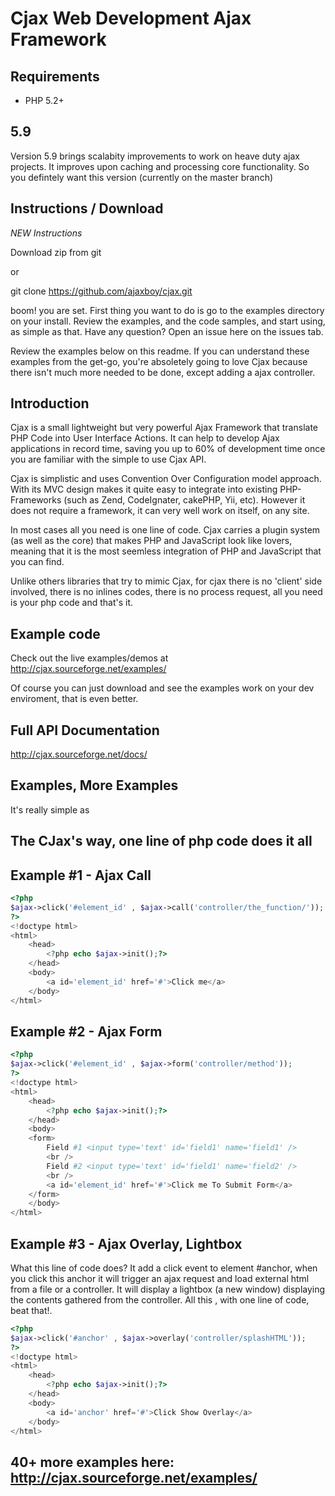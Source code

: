 # Cjax Web Development Ajax Framework

## Requirements

+    PHP 5.2+


## 5.9

Version 5.9  brings scalabity improvements to work on heave duty ajax projects. It improves upon caching and processing core functionality. So you defintely want this version (currently on the master branch)


## Instructions / Download 

*NEW Instructions*

Download zip from git 

or 

git clone https://github.com/ajaxboy/cjax.git

boom! you are set. First thing you want to do is go to the examples directory on your install. Review the examples, and the code samples, and start using, as simple as that. Have any question? Open an issue here on the issues tab. 

Review the examples below on this readme. If you can understand these examples from the get-go, you're absoletely going to love Cjax because there isn't much more needed to be done, except adding a ajax controller.


## Introduction

Cjax is a small lightweight but very powerful Ajax Framework that translate PHP Code into User Interface Actions. It can 
help to develop Ajax applications in record time, saving you up to 60% of development time once you are familiar with the
simple to use Cjax API.
  
Cjax is simplistic and uses Convention  Over Configuration model approach. With its MVC design makes it quite easy to integrate
into existing PHP-Frameworks (such as Zend, CodeIgnater, cakePHP, Yii, etc). However it does not require a framework, it can very well work on itself, on any site.

In most cases all you need is one line of code. Cjax carries a plugin system (as well as the core) that makes PHP and JavaScript look like lovers, meaning that
it is the most seemless integration of PHP and JavaScript that you can find.

Unlike others libraries that try to mimic Cjax, for cjax there is no 'client' side involved, there is no inlines codes, there is no process request, all you need is your php code and that's it.

## Example code

Check out the live examples/demos at http://cjax.sourceforge.net/examples/

Of course you can just download and see the examples work on your dev enviroment, that is even better.

## Full API Documentation

http://cjax.sourceforge.net/docs/ 

## Examples, More Examples

It's really simple as

## The CJax's way, one line of php code does it all

## Example #1 - Ajax Call
```php
<?php
$ajax->click('#element_id' , $ajax->call('controller/the_function/'));
?>
<!doctype html>
<html>
	<head>
		<?php echo $ajax->init();?>
	</head>
	<body>
		<a id='element_id' href='#'>Click me</a>
	</body>
</html>
```

## Example #2 - Ajax Form
```php
<?php
$ajax->click('#element_id' , $ajax->form('controller/method'));
?>
<!doctype html>
<html>
	<head>
		<?php echo $ajax->init();?>
	</head>
	<body>
	<form>
		Field #1 <input type='text' id='field1' name='field1' />
		<br />
		Field #2 <input type='text' id='field1' name='field2' />
		<br />
		<a id='element_id' href='#'>Click me To Submit Form</a>
	</form>
	</body>
</html>
```

## Example #3 - Ajax Overlay, Lightbox

What this line of code does?  It add a click event to element #anchor, when you click this anchor it will trigger an ajax request and load external html from a file or a controller. It will display a lightbox (a new window) displaying the contents gathered from the controller.  All this , with one line of code,  beat that!.

```php
<?php
$ajax->click('#anchor' , $ajax->overlay('controller/splashHTML'));
?>
<!doctype html>
<html>
	<head>
		<?php echo $ajax->init();?>
	</head>
	<body>
		<a id='anchor' href='#'>Click Show Overlay</a>
	</body>
</html>
```

## 40+ more examples here: http://cjax.sourceforge.net/examples/
